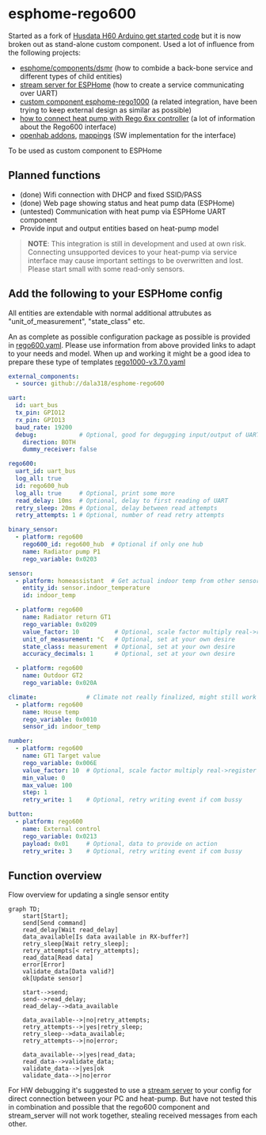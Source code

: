 # esphome-rego600
Started as a fork of [Husdata H60 Arduino get started code](https://github.com/peterarandis/H60-OS) but it is now broken out as stand-alone custom component. Used a lot of influence from the following projects:
  - [esphome/components/dsmr](https://github.com/esphome/esphome/tree/dev/esphome/components/dsmr) (how to combide a back-bone service and different types of child entities)
  - [stream server for ESPHome](https://github.com/oxan/esphome-stream-server/) (how to create a service communicating over UART)
  - [custom component esphome-rego1000](https://github.com/jagheterfredrik/esphome-rego1000) (a related integration, have been trying to keep external design as similar as possible)
  - [how to connect heat pump with Rego 6xx controller](https://rago600.sourceforge.net/) (a lot of information about the Rego600 interface)
  - [openhab addons](https://github.com/openhab/openhab-addons/tree/main/bundles/org.openhab.binding.regoheatpump), [mappings](https://github.com/openhab/openhab-addons/blob/main/bundles/org.openhab.binding.regoheatpump/src/main/java/org/openhab/binding/regoheatpump/internal/rego6xx/RegoRegisterMapper.java) (SW implementation for the interface)

To be used as custom component to ESPHome

## Planned functions
  - (done) Wifi connection with DHCP and fixed SSID/PASS
  - (done) Web page showing status and heat pump data (ESPHome)
  - (untested) Communication with heat pump via ESPHome UART component
  - Provide input and output entities based on heat-pump model

> **NOTE**: This integration is still in development and used at own risk. Connecting unsupported devices to your heat-pump via service interface may
cause important settings to be overwritten and lost. Please start small with some read-only sensors.

## Add the following to your ESPHome config

All entities are extendable with normal additional attrubutes as "unit_of_measurement", "state_class" etc.

An as complete as possible configuration package as possible is provided in [rego600.yaml](rego600.yaml).
Please use information from above provided links to adapt to your needs and model.
When up and working it might be a good idea to prepare these type of templates [rego1000-v3.7.0.yaml](https://github.com/jagheterfredrik/esphome-rego1000/blob/main/rego1000-v3.7.0.yaml)

```yaml
external_components:
  - source: github://dala318/esphome-rego600

uart:
  id: uart_bus
  tx_pin: GPIO12
  rx_pin: GPIO13
  baud_rate: 19200
  debug:            # Optional, good for degugging input/output of UART
    direction: BOTH
    dummy_receiver: false

rego600:
  uart_id: uart_bus
  log_all: true
  id: rego600_hub
  log_all: true     # Optional, print some more
  read_delay: 10ms  # Optional, delay to first reading of UART
  retry_sleep: 20ms # Optional, delay between read attempts
  retry_attempts: 1 # Optional, number of read retry attempts

binary_sensor:
  - platform: rego600
    rego600_id: rego600_hub  # Optional if only one hub
    name: Radiator pump P1
    rego_variable: 0x0203

sensor:
  - platform: homeassistant  # Get actual indoor temp from other sensor, could also be a sensor read from rego600
    entity_id: sensor.indoor_temperature
    id: indoor_temp

  - platform: rego600
    name: Radiator return GT1
    rego_variable: 0x0209
    value_factor: 10          # Optional, scale factor multiply real->register value
    unit_of_measurement: °C   # Optional, set at your own desire
    state_class: measurement  # Optional, set at your own desire
    accuracy_decimals: 1      # Optional, set at your own desire

  - platform: rego600
    name: Outdoor GT2
    rego_variable: 0x020A

climate:              # Climate not really finalized, might still work
  - platform: rego600
    name: House temp
    rego_variable: 0x0010
    sensor_id: indoor_temp

number:
  - platform: rego600
    name: GT1 Target value
    rego_variable: 0x006E
    value_factor: 10  # Optional, scale factor multiply real->register value
    min_value: 0
    max_value: 100
    step: 1
    retry_write: 1    # Optional, retry writing event if com bussy

button:
  - platform: rego600
    name: External control
    rego_variable: 0x0213
    payload: 0x01     # Optional, data to provide on action
    retry_write: 3    # Optional, retry writing event if com bussy
```

## Function overview

Flow overview for updating a single sensor entity

```mermaid
graph TD;
    start[Start];
    send[Send command]
    read_delay[Wait read_delay]
    data_available[Is data available in RX-buffer?]
    retry_sleep[Wait retry_sleep];
    retry_attempts[< retry_attempts];
    read_data[Read data]
    error[Error]
    validate_data[Data valid?]
    ok[Update sensor]

    start-->send;
    send-->read_delay;
    read_delay-->data_available

    data_available-->|no|retry_attempts;
    retry_attempts-->|yes|retry_sleep;
    retry_sleep-->data_available;
    retry_attempts-->|no|error;

    data_available-->|yes|read_data;
    read_data-->validate_data;
    validate_data-->|yes|ok
    validate_data-->|no|error
```


For HW debugging it's suggested to use a [stream server](https://github.com/oxan/esphome-stream-server) to your config for direct connection between your PC and heat-pump. But have not tested this in combination and possible that the rego600 component and stream_server will not work together, stealing received messages from each other.
